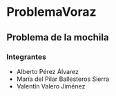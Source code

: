 # ProblemaVoraz
## Problema de la mochila
### Integrantes
- Alberto Pérez Álvarez
- María del Pilar Ballesteros Sierra
- Valentín Valero Jiménez